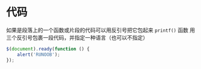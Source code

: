 # 代码

如果是段落上的一个函数或片段的代码可以用反引号把它包起来
`printf()` 函数
用三个反引号包裹一段代码，并指定一种语言（也可以不指定）

```javascript
$(document).ready(function () {
    alert('RUNOOB');
});
```
